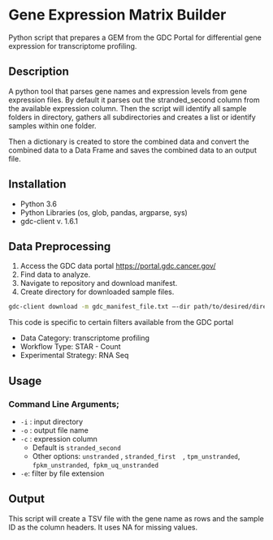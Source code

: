 # Gene Expression Matrix Builder
Python script that prepares a GEM from the GDC Portal for differential gene expression for transcriptome profiling.


## Description
A python tool that parses gene names and expression levels from gene expression files. By default it parses out the stranded_second column from the available expression column. Then the script will identify all sample folders in directory, gathers all subdirectories and creates a list or identify samples within one folder.


Then a dictionary is created to store the combined data and convert the combined data to a Data Frame and saves the combined data to an output file. 
## Installation
- Python 3.6
- Python Libraries (os, glob, pandas, argparse, sys)
- gdc-client v. 1.6.1


## Data Preprocessing
1. Access the GDC data portal https://portal.gdc.cancer.gov/
2. Find data to analyze. 
3. Navigate to repository and download manifest. 
4. Create directory for downloaded sample files.

```Bash
gdc-client download -m gdc_manifest_file.txt —-dir path/to/desired/directory
```
This code is specific to certain filters available from the GDC portal
- Data Category: transcriptome profiling
- Workflow Type: STAR - Count
- Experimental Strategy: RNA Seq

## Usage
### Command Line Arguments;
- `-i` : input directory
- `-o` : output file name
- `-c` : expression column
	- Default is `stranded_second`
	- Other options:  `unstranded` ,     `stranded_first  `,  `tpm_unstranded`,  `fpkm_unstranded`,` fpkm_uq_unstranded`
- `-e`:  filter by file extension
## Output
This script will create a TSV file with the gene name as rows and the sample ID as the column headers. It uses NA for missing values.

